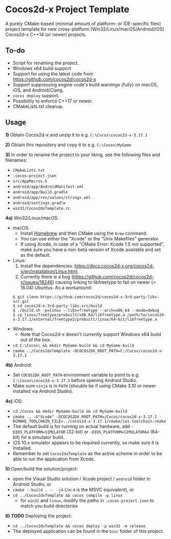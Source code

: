 # Cocos2d-x Project Template

A purely CMake-based (minimal amount of platform- or IDE-specific files) project template for new cross-platform (Win32/Linux/macOS/Android/iOS) Cocos2d-x C++14 (or newer) projects.

## To-do
- Script for renaming the project.
- Windows x64 build support
- Support for using the latest code from https://github.com/cocos2d/cocos2d-x
- Support suppressing engine code's build warnings (fully) on macOS, iOS, and Android/Clang.
- `cocos deploy` support.
- Possibility to enforce C++17 or newer.
- CMakeLists.txt cleanup.

## Usage
**1)** Obtain Cocos2d-x and unzip it to e.g. `C:\Cocos\cocos2d-x-3.17.1`

**2)** Obtain this repository and copy it to e.g. `C:\Cocos\MyGame`

**3)** In order to rename the project to your liking, see the following files and filenames:
- `CMakeLists.txt`
- `.cocos-project.json`
- `src/AppMacros.h`
- `android/app/AndroidManifest.xml`
- `android/app/build.gradle`
- `android/app/res/values/strings.xml`
- `android/settings.gradle`
- `win32/Cocos2dxTemplate.rc`

**4a)** Win32/Linux/macOS:
- macOS:
    - Install [Homebrew](https://brew.sh/) and then CMake using the `brew` command.
    - You can use either the "Xcode" or the "Unix Makefiles" generator.
    - If using Xcode, in case of a "CMake Error: Xcode 1.5 not supported", make sure you have a non-beta version of Xcode available and set as the default.
- Linux:
  1. Install the dependencies: https://docs.cocos2d-x.org/cocos2d-x/en/installation/Linux.html.
  2. Currently there is a bug (https://github.com/cocos2d/cocos2d-x/issues/19246) causing linking to libfreetype to fail on newer (> 16.04) Ubuntus. As a workaround:
    ```
    $ git clone https://github.com/cocos2d/cocos2d-x-3rd-party-libs-src.git
    $ cd cocos2d-x-3rd-party-libs-src/build
    $ ./build.sh -p=linux --libs=freetype --arch=x86_64 --mode=debug
    $ cp linux/freetype/prebuilt/x86_64/libfreetype.a /path/to/cocos2d-x-3.17.1/external/freetype2/prebuilt/linux/64-bit/libfreetype.a
    ```
- Windows:
    -  Note that Cocos2d-x doesn't currently support Windows x64 build out of the box.
- `cd C:\Cocos\ && mkdir MyGame-build && cd MyGame-build`
- `cmake ../Cocos2dxTemplate -DCOCOS2DX_ROOT_PATH=C:/Cocos/cocos2d-x-3.17.1`

**4b)** Android:
- Set `COCOS2DX_ROOT_PATH` environment variable to point to e.g. `C:\Cocos\cocos2d-x-3.17.1` before opening Android Studio.
- Make sure `ninja` is in `PATH` (shouble be if using CMake 3.10 or newer installed via Android Studio).

**4c)** iOS:
- `cd /Cocos && mkdir MyGame-build && cd MyGame-build`
- `cmake .. -G"Xcode" -DCOCOS2DX_ROOT_PATH=/Cocos/cocos2d-x-3.17.1 -DCMAKE_TOOLCHAIN_FILE=../cocos2d-x-3.17.1/cmake/ios.toolchain.cmake`
- The default build is for running on actual hardware, add `-DIOS_PLATFORM=SIMULATOR` (32-bit) or `-DIOS_PLATFORM=SIMULATOR64` (64-bit) for a simulator build.
- iOS 10.x simulator appears to be required currently, so make sure it is installed.
- Remember to set `Cocos2dxTemplate` as the active scheme in order to be able to run the application from Xcode.

**5)** Open/build the solution/project:
- open the Visual Studio solution / Xcode project / `android` folder in Android Studio, or
- `cmake --build . -- -j4` (`/m:4` is the MSVC equivalent), or
- `cd ../Cocos2dxTemplate && cocos compile -p linux`
  - for `win32` and `linux`, modify the paths in `.cocos-project.json` to match you build directories

**6)** **TODO** Deploying the project:
- `cd ../Cocos2dxTemplate && cocos deploy -p win32 -m release`
- The deployed application can be found in the `bin/` folder of this project.
